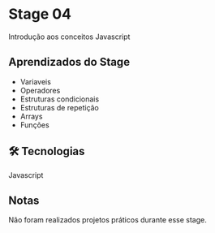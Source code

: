 # Stage 04
Introdução aos conceitos Javascript


## Aprendizados do Stage

- Variaveis
- Operadores
- Estruturas condicionais
- Estruturas de repetição
- Arrays
- Funções

## 🛠 Tecnologias
Javascript

## Notas
Não foram realizados projetos práticos durante esse stage.